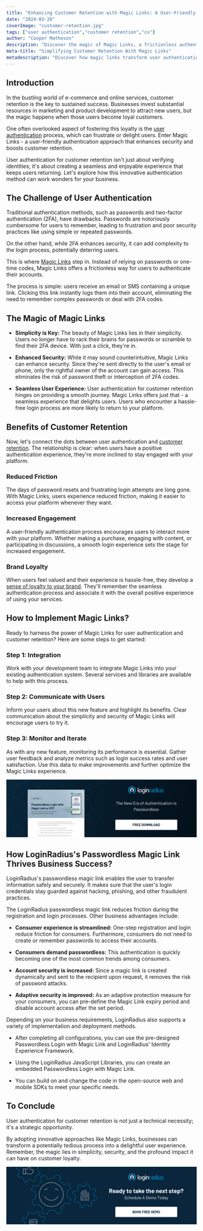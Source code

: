 ```yaml
---
title: "Enhancing Customer Retention with Magic Links: A User-Friendly Approach to Authentication"
date: "2024-03-28"
coverImage: "customer-retention.jpg"
tags: ["user authentication","customer retention","cx"]
author: "Cooper Matheson"
description: "Discover the magic of Magic Links, a frictionless authentication method that simplifies login. Easily enhance security and boost customer retention. Say goodbye to password woes and 2FA complexity. Learn how to implement Magic Links for a seamless user experience."
meta-title: "Simplifying Customer Retention With Magic Links"
metadescription: "Discover how magic links transform user authentication, enhance security, & customer loyalty. Learn about the simplicity, security, & benefits for businesses."
---
```

## Introduction

In the bustling world of e-commerce and online services, customer retention is the key to sustained success. Businesses invest substantial resources in marketing and product development to attract new users, but the magic happens when those users become loyal customers. 

One often overlooked aspect of fostering this loyalty is the [user authentication](https://www.loginradius.com/authentication/) process, which can frustrate or delight users. Enter Magic Links - a user-friendly authentication approach that enhances security and boosts customer retention.

User authentication for customer retention isn't just about verifying identities; it's about creating a seamless and enjoyable experience that keeps users returning. Let's explore how this innovative authentication method can work wonders for your business.

## The Challenge of User Authentication

Traditional authentication methods, such as passwords and two-factor authentication (2FA), have drawbacks. Passwords are notoriously cumbersome for users to remember, leading to frustration and poor security practices like using simple or repeated passwords. 

On the other hand, while 2FA enhances security, it can add complexity to the login process, potentially deterring users.

This is where [Magic Links](https://www.loginradius.com/blog/identity/passwordless-magic-links/) step in. Instead of relying on passwords or one-time codes, Magic Links offers a frictionless way for users to authenticate their accounts. 

The process is simple: users receive an email or SMS containing a unique link. Clicking this link instantly logs them into their account, eliminating the need to remember complex passwords or deal with 2FA codes.


## The Magic of Magic Links

* **Simplicity is Key:** The beauty of Magic Links lies in their simplicity. Users no longer have to rack their brains for passwords or scramble to find their 2FA device. With just a click, they're in.

* **Enhanced Security:** While it may sound counterintuitive, Magic Links can enhance security. Since they're sent directly to the user's email or phone, only the rightful owner of the account can gain access. This eliminates the risk of password theft or interception of 2FA codes.

* **Seamless User Experience:** User authentication for customer retention hinges on providing a smooth journey. Magic Links offers just that - a seamless experience that delights users. Users who encounter a hassle-free login process are more likely to return to your platform.

## Benefits of Customer Retention

Now, let's connect the dots between user authentication and [customer retention](https://www.loginradius.com/blog/growth/improve-customer-relation-brand-identity/). The relationship is clear: when users have a positive authentication experience, they're more inclined to stay engaged with your platform.


### Reduced Friction

The days of password resets and frustrating login attempts are long gone. With Magic Links, users experience reduced friction, making it easier to access your platform whenever they want.


### Increased Engagement

A user-friendly authentication process encourages users to interact more with your platform. Whether making a purchase, engaging with content, or participating in discussions, a smooth login experience sets the stage for increased engagement.


### Brand Loyalty

When users feel valued and their experience is hassle-free, they develop a [sense of loyalty to your brand](https://www.loginradius.com/blog/growth/ciam-improves-customer-trust-and-loyalty/). They'll remember the seamless authentication process and associate it with the overall positive experience of using your services.


## How to Implement Magic Links? 

Ready to harness the power of Magic Links for user authentication and customer retention? Here are some steps to get started:


### Step 1: Integration

Work with your development team to integrate Magic Links into your existing authentication system. Several services and libraries are available to help with this process.


### Step 2: Communicate with Users

Inform your users about this new feature and highlight its benefits. Clear communication about the simplicity and security of Magic Links will encourage users to try it.


### Step 3: Monitor and Iterate

As with any new feature, monitoring its performance is essential. Gather user feedback and analyze metrics such as login success rates and user satisfaction. Use this data to make improvements and further optimize the Magic Links experience.

[![DS-passwordless-login-magic-link-otp](DS-passwordless-login-magic-link-otp.png)](https://www.loginradius.com/resource/passwordless-login-magic-link-otp-datasheet)

## How LoginRadius's Passwordless Magic Link Thrives Business Success?

LoginRadius's passwordless magic link enables the user to transfer information safely and securely. It makes sure that the user's login credentials stay guarded against hacking, phishing, and other fraudulent practices. 

The LoginRadius passwordless magic link reduces friction during the registration and login processes. Other business advantages include:

* **Consumer experience is streamlined:** One-step registration and login reduce friction for consumers. Furthermore, consumers do not need to create or remember passwords to access their accounts.

* **Consumers demand passwordless:** This authentication is quickly becoming one of the most common trends among consumers.

* **Account security is increased:** Since a magic link is created dynamically and sent to the recipient upon request, it removes the risk of password attacks.

* **Adaptive security is improved:** As an adaptive protection measure for your consumers, you can pre-define the Magic Link expiry period and disable account access after the set period.

Depending on your business requirements, LoginRadius also supports a variety of implementation and deployment methods.

* After completing all configurations, you can use the pre-designed Passwordless Login with Magic Link and LoginRadius' Identity Experience Framework.

* Using the LoginRadius JavaScript Libraries, you can create an embedded Passwordless Login with Magic Link.

* You can build on and change the code in the open-source web and mobile SDKs to meet your specific needs.

## To Conclude

User authentication for customer retention is not just a technical necessity; it's a strategic opportunity. 

By adopting innovative approaches like Magic Links, businesses can transform a potentially tedious process into a delightful user experience. Remember, the magic lies in simplicity, security, and the profound impact it can have on customer loyalty.

[![book-a-demo-loginradius](../../assets/book-a-demo-loginradius.png)](https://www.loginradius.com/book-a-demo/)